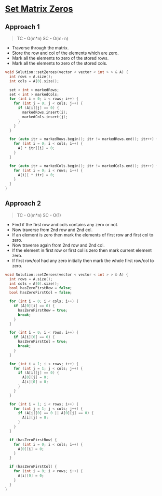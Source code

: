 # [Set Matrix Zeros](https://www.interviewbit.com/problems/set-matrix-zeros/)

## Approach 1

> TC - O(m*n)
> SC - O(m+n)

- Traverse through the matrix.
- Store the row and col of the elements which are zero.
- Mark all the elements to zero of the stored rows.
- Mark all the elements to zero of the stored cols.

```c++
void Solution::setZeroes(vector < vector < int > > & A) {
  int rows = A.size();
  int cols = A[0].size();

  set < int > markedRows;
  set < int > markedCols;
  for (int i = 0; i < rows; i++) {
    for (int j = 0; j < cols; j++) {
      if (A[i][j] == 0) {
        markedRows.insert(i);
        markedCols.insert(j);
      }
    }
  }

  for (auto itr = markedRows.begin(); itr != markedRows.end(); itr++) {
    for (int i = 0; i < cols; i++) {
      A[ * itr][i] = 0;
    }
  }

  for (auto itr = markedCols.begin(); itr != markedCols.end(); itr++) {
    for (int i = 0; i < rows; i++) {
      A[i][ * itr] = 0;
    }
  }
}
```

## Approach 2

> TC - O(m*n)
> SC - O(1)

- Find if the first row and cols contains any zero or not.
- Now traverse from 2nd row and 2nd col.
- If an element is zero then mark the elements of first row and first col to zero.
- Now traverse again from 2nd row and 2nd col.
- If the element in first row or first col is zero then mark current element zero.
- If first row/col had any zero initially then mark the whole first row/col to zero.

```c++
void Solution::setZeroes(vector < vector < int > > & A) {
  int rows = A.size();
  int cols = A[0].size();
  bool hasZeroFirstRow = false;
  bool hasZeroFirstCol = false;

  for (int i = 0; i < cols; i++) {
    if (A[0][i] == 0) {
      hasZeroFirstRow = true;
      break;
    }
  }

  for (int i = 0; i < rows; i++) {
    if (A[i][0] == 0) {
      hasZeroFirstCol = true;
      break;
    }
  }

  for (int i = 1; i < rows; i++) {
    for (int j = 1; j < cols; j++) {
      if (A[i][j] == 0) {
        A[0][j] = 0;
        A[i][0] = 0;
      }
    }
  }

  for (int i = 1; i < rows; i++) {
    for (int j = 1; j < cols; j++) {
      if (A[i][0] == 0 || A[0][j] == 0) {
        A[i][j] = 0;
      }
    }
  }

  if (hasZeroFirstRow) {
    for (int i = 0; i < cols; i++) {
      A[0][i] = 0;
    }
  }

  if (hasZeroFirstCol) {
    for (int i = 0; i < rows; i++) {
      A[i][0] = 0;
    }
  }
}
```
